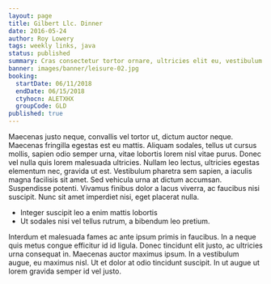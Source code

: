 ```yaml
---
layout: page
title: Gilbert Llc. Dinner
date: 2016-05-24
author: Roy Lowery
tags: weekly links, java
status: published
summary: Cras consectetur tortor ornare, ultricies elit eu, vestibulum tellus.
banner: images/banner/leisure-02.jpg
booking:
  startDate: 06/11/2018
  endDate: 06/15/2018
  ctyhocn: ALETXHX
  groupCode: GLD
published: true
---
```

Maecenas justo neque, convallis vel tortor ut, dictum auctor neque. Maecenas fringilla egestas est eu mattis. Aliquam sodales, tellus ut cursus mollis, sapien odio semper urna, vitae lobortis lorem nisl vitae purus. Donec vel nulla quis lorem malesuada ultricies. Nullam leo lectus, ultricies egestas elementum nec, gravida ut est. Vestibulum pharetra sem sapien, a iaculis magna facilisis sit amet. Sed vehicula urna at dictum accumsan. Suspendisse potenti. Vivamus finibus dolor a lacus viverra, ac faucibus nisi suscipit. Nunc sit amet imperdiet nisi, eget placerat nulla.

* Integer suscipit leo a enim mattis lobortis
* Ut sodales nisi vel tellus rutrum, a bibendum leo pretium.

Interdum et malesuada fames ac ante ipsum primis in faucibus. In a neque quis metus congue efficitur id id ligula. Donec tincidunt elit justo, ac ultricies urna consequat in. Maecenas auctor maximus ipsum. In a vestibulum augue, eu maximus nisl. Ut et dolor at odio tincidunt suscipit. In ut augue ut lorem gravida semper id vel justo.
